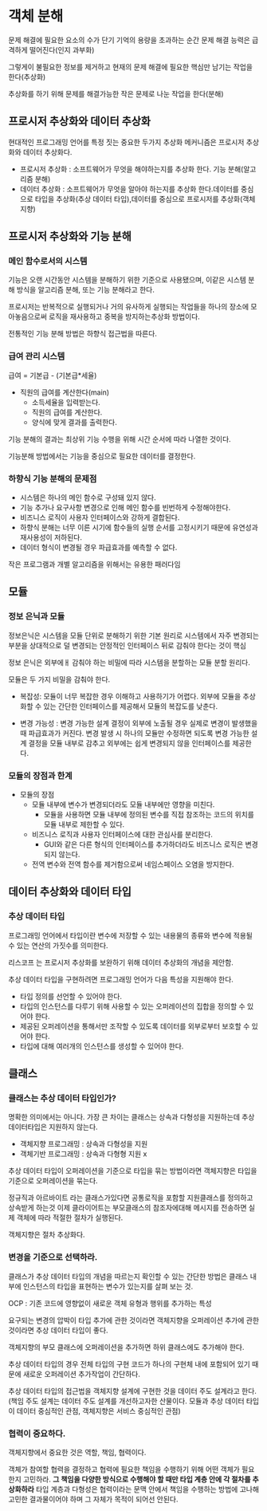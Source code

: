# 객체 분해

문제 해결에 필요한 요소의 수가 단기 기억의 용량을 초과하는 순간 문제 해결 능력은 급격하게 떨어진다(인지 과부화)

그렇게이 불필요한 정보를 제거하고 현재의 문제 해결에 필요한 핵심만 남기는 작업을 한다(추상화)

추상화를 하기 위해 문제를 해결가능한 작은 문제로 나눈 작업을 한다(분해)

## 프로시저 추상화와 데이터 추상화

현대적인 프로그래밍 언어를 특정 짓는 중요한 두가지 추상화 메커니즘은 프로시저 추상화와 데이터 추상화다.

-   프로시저 추상화 : 소프트웨어가 무엇을 해야하는지를 추상화 한다. 기능 분해(알고리즘 분해)
-   데이터 추상화 : 소프트웨어가 무엇을 알아야 하는지를 추상화 한다.데이터를 중심으로 타입을 추상화(추상 데이터 타입),데이터를 중심으로 프로시저를 추상화(객체지향)

## 프로시저 추상화와 기능 분해

### 메인 함수로서의 시스템

기능은 오랜 시간동안 시스템을 분해하기 위한 기준으로 사용됐으며, 이같은 시스템 분해 방식을 알고리즘 분해, 또는 기능 분해라고 한다.

프로시저는 반복적으로 실행되거나 거의 유사하게 실행되는 작업들을 하나의 장소에 모아놓음으로써 로직을 재사용하고 중복을 방지하는추상화 방법이다.

전통적인 기능 분해 방법은 하향식 접근법을 따른다.

### 급여 관리 시스템

급여 = 기본급 - (기본급\*세율)

-   직원의 급여를 계산한다(main)
    -   소득세율을 입력받는다.
    -   직원의 급여를 계산한다.
    -   양식에 맞게 결과를 출력한다.

기능 분해의 결과는 최상위 기능 수행을 위해 시간 순서에 따라 나열한 것이다.

기능분해 방법에서는 기능을 중심으로 필요한 데이터를 결정한다.

### 하향식 기능 분해의 문제점

-   시스템은 하나의 메인 함수로 구성돼 있지 않다.
-   기능 추가나 요구사항 변경으로 인해 메인 함수를 빈번하게 수정해야한다.
-   비즈니스 로직이 사용자 인터페이스와 강하게 결합된다.
-   하향식 분해는 너무 이른 시기에 함수들의 실행 순서를 고정시키기 때문에 유연성과 재사용성이 저하된다.
-   데이터 형식이 변경될 경우 파급효과를 예측할 수 없다.

작은 프로그램과 개별 알고리즘을 위해서는 유용한 패러다임

## 모듈

### 정보 은닉과 모듈

정보은닉은 시스템을 모듈 단위로 분해하기 위한 기본 원리로 시스템에서 자주 변경되는 부분을 상대적으로 덜 변경되는 안정적인 인터페이스 뒤로 감춰야 한다는 것이 핵심

정보 은닉은 외부에ㅐ 감춰야 하는 비밀에 따라 시스템을 분할하는 모듈 분할 원리다.

모듈은 두 가지 비밀을 감춰야 한다.

-   복잡성: 모듈이 너무 복잡한 경우 이해하고 사용하기가 어렵다. 외부에 모듈을 추상화할 수 있는 간단한 인터페이스를 제공해서 모듈의 복잡도를 낮춘다.

-   변경 가능성 : 변경 가능한 설계 결정이 외부에 노출될 경우 실제로 변경이 발생했을 때 파급효과가 커진다. 변경 발생 시 하나의 모듈만 수정하면 되도록 변경 가능한 설계 결정을 모듈 내부로 감추고 외부에는 쉽게 변경되지 않을 인터페이스를 제공한다.

### 모듈의 장점과 한계

-   모듈의 장점
    -   모듈 내부에 변수가 변경되더라도 모듈 내부에만 영향을 미친다.
        -   모듈을 사용하면 모듈 내부에 정의된 변수를 직접 참조하는 코드의 위치를 모듈 내부로 제한할 수 있다.
    -   비즈니스 로직과 사용자 인터페이스에 대한 관심사를 분리한다.
        -   GUI와 같은 다른 형식의 인터페이스를 추가하더라도 비즈니스 로직은 변경되지 않는다.
    -   전역 변수와 전역 함수를 제거함으로써 네임스페이스 오염을 방지한다.

## 데이터 추상화와 데이터 타입

### 추상 데이터 타입

프로그래밍 언어에서 타입이란 변수에 저장할 수 있는 내용물의 종류와 변수에 적용될 수 있는 연산의 가짓수를 의미한다.

리스코프 는 프로시저 추상화를 보완하기 위해 데이터 추상화의 개념을 제안함.

추상 데이터 타입을 구현하려면 프로그래밍 언어가 다음 특성을 지원해야 한다.

-   타입 정의를 선언할 수 있어야 한다.
-   타입의 인스턴스를 다루기 위해 사용할 수 있는 오퍼레이션의 집합을 정의할 수 있어야 한다.
-   제공된 오퍼레이션을 통해서만 조작할 수 있도록 데이터를 외부로부터 보호할 수 있어야 한다.
-   타입에 대해 여러개의 인스턴스를 생성할 수 있어야 한다.

## 클래스

### 클래스는 추상 데이터 타입인가?

명확한 의미에서는 아니다. 가장 큰 차이는 클래스는 상속과 다형성을 지원하는데 추상데이터타입은 지원하지 않는다.

-   객체지향 프로그래밍 : 상속과 다형성을 지원
-   객체기반 프로그래밍 : 상속과 다형형 지원 x

추상 데이터 타입이 오퍼레이션을 기준으로 타입을 묶는 방법이라면 객체지향은 타입을 기준으로 오퍼레이션을 묶는다.

정규직과 아르바이트 라는 클래스가있다면 공통로직을 포함할 지원클래스를 정의하고 상속받게 하는것 이제 클라이어트는 부모클래스의 참조자에대해 메시지를 전송하면 실제 객체에 따라 적절한 절차가 실행된다.

객체지향은 절차 추상화다.

### 변경을 기준으로 선택하라.

클래스가 추상 데이터 타입의 개념을 따르는지 확인할 수 있는 간단한 방법은 클래스 내부에 인스턴스의 타입을 표현하는 변수가 있는지를 살펴 보는 것.

OCP : 기존 코드에 영향없이 새로운 객체 유형과 행위를 추가하는 특성

요구되는 변경의 압박이 타입 추가에 관한 것이라면 객체지향을 오퍼레이션 추가에 관한것이라면 추상 데이터 타입이 좋다.

객체지향의 부모 클래스에 오퍼레이션을 추가하면 하위 클래스에도 추가해야 한다.

추상 데이터 타입의 경우 전체 타입의 구현 코드가 하나의 구현체 내에 포함되어 있기 때문에 새로운 오퍼레이션 추가작업이 간단하다.

추상 데이터 타입의 접근법을 객체지향 설계에 구현한 것을 데이터 주도 설계라고 한다.(책임 주도 설계는 데이터 주도 설계를 개선하고자한 산물이다. 모듈과 추상 데이터 타입이 데이터 중심적인 관점, 객체지향은 서비스 중심적인 관점)

### 협력이 중요하다.

객체지향에서 중요한 것은 역할, 책임, 협력이다.

객체가 참여할 협력을 결정하고 협력에 필요한 책임을 수행하기 위해 어떤 객체가 필요한지 고민하라. **그 책임을 다양한 방식으로 수행해야 할 때만 타입 계층 안에 각 절차를 추상화하라** 타입 계층과 다형성은 협력이라는 문맥 안에서 책임을 수행하는 방법에 고나해 고민한 결과물이어야 하며 그 자체가 목적이 되어선 안된다.
